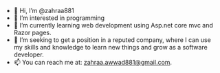 - 👋 Hi, I’m @zahraa881
- 👀 I’m interested in programming
- 🌱 I’m currently learning web development using Asp.net core mvc and Razor pages.
- 💞️ I’m seeking to get a position in a reputed company,
     where I can use my skills and knowledge to learn new things and grow as a software developer.
- 📫 You can reach me at: zahraa.awwad881@gmail.com.


